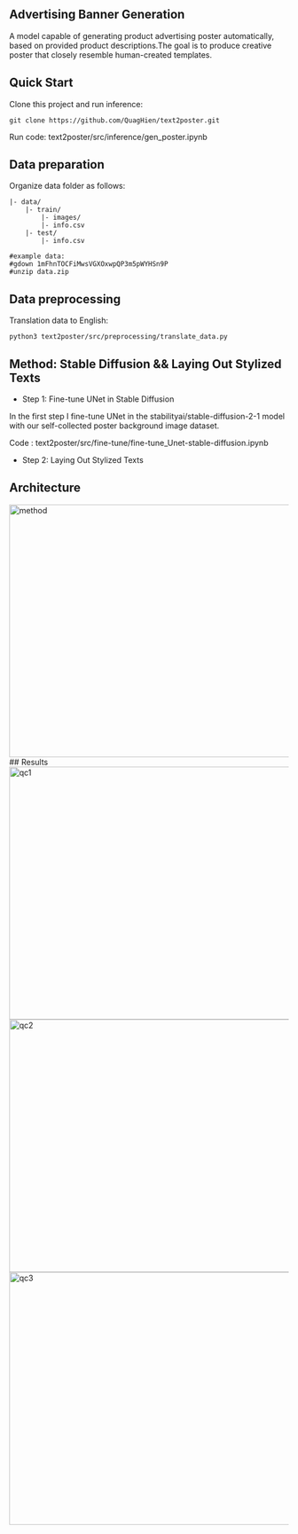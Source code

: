 ##  Advertising Banner Generation
A model capable of generating product advertising poster automatically, based on provided product descriptions.The goal is to produce creative poster that closely resemble human-created templates.
## Quick Start
Clone this project and run inference:
```
git clone https://github.com/QuagHien/text2poster.git
```

Run code: text2poster/src/inference/gen_poster.ipynb

## Data preparation
Organize data folder as follows:
  ```
  |- data/
      |- train/
          |- images/
          |- info.csv
      |- test/
          |- info.csv

#example data:
#gdown 1mFhnTOCFiMwsVGXOxwpQP3m5pWYHSn9P
#unzip data.zip
  ```
## Data preprocessing
Translation data to English:
```
python3 text2poster/src/preprocessing/translate_data.py
```
## Method: Stable Diffusion && Laying Out Stylized Texts
*   Step 1: Fine-tune UNet in Stable Diffusion

  In the first step I fine-tune UNet in the stabilityai/stable-diffusion-2-1 model with our self-collected poster background image dataset.

  Code : text2poster/src/fine-tune/fine-tune_Unet-stable-diffusion.ipynb
*   Step 2: Laying Out Stylized Texts

## Architecture
<img src="https://github.com/QuagHien/text2poster/blob/master/images/architecture.png" alt="method" width="638" height="456" />
## Results
<img src="https://github.com/QuagHien/text2poster/blob/master/images/qc1.jpg" alt="qc1" width="638" height="456" />
<img src="https://github.com/QuagHien/text2poster/blob/master/images/qc2.jpg" alt="qc2" width="638" height="456" />
<img src="https://github.com/QuagHien/text2poster/blob/master/images/qc3.jpg" alt="qc3" width="638" height="456" />


